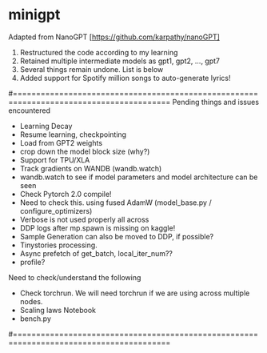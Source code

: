 # minigpt

Adapted from NanoGPT [https://github.com/karpathy/nanoGPT]

1. Restructured the code according to my learning
2. Retained multiple intermediate models as gpt1, gpt2, ..., gpt7
3. Several things remain undone. List is below
4. Added support for Spotify million songs to auto-generate lyrics!

#========================================================================================
Pending things and issues encountered

- Learning Decay
- Resume learning, checkpointing
- Load from GPT2 weights
- crop down the model block size (why?)
- Support for TPU/XLA
- Track gradients on WANDB (wandb.watch)
- wandb.watch to see if model parameters and model architecture can be seen
- Check Pytorch 2.0 compile!
- Need to check this. using fused AdamW (model_base.py / configure_optimizers)
- Verbose is not used properly all across
- DDP logs after mp.spawn is missing on kaggle!
- Sample Generation can also be moved to DDP, if possible?
- Tinystories processing.
- Async prefetch of get_batch, local_iter_num??
- profile?

Need to check/understand the following

- Check torchrun. We will need torchrun if we are using across multiple nodes.
- Scaling laws Notebook
- bench.py

#========================================================================================
